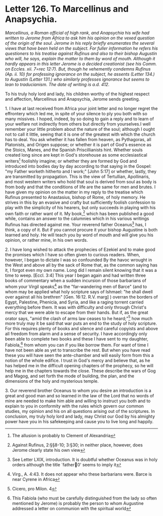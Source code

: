 <h1>Letter 126. To Marcellinus and Anapsychia.</h1>

<p><i>Marcellinus, a Roman official of high rank, and Anapsychia his wife had written to Jerome from Africa to ask him his opinion on the vexed question of the origin of the soul. Jerome in his reply briefly enumerates the several views that have been held on the subject. For fuller information he refers his questioners to his treatise against Rufinus and also to their bishop Augustin who will, he says, explain the matter to them by word of mouth. Although it hardly appears in this letter Jerome is a decided creationist (see his Comm. on Eccles. xii. 7=rec 12:7). But, though he vehemently condemns Rufinus (Ap. ii. 10) for professing ignorance on the subject, he assents (Letter 134.) to Augustin (Letter 131.) who similarly professes ignorance but seems to lean to traducianism. The date of writing is a.d. 412.</i></p>

To his truly holy lord and lady, his children worthy of the highest respect and affection, Marcellinus and Anapsychia, Jerome sends greeting.

1\. I have at last received from Africa your joint letter and no longer regret the effrontery which led me, in spite of your silence to ply you both with so many missives. I hoped, indeed, by so doing to gain a reply and to learn of your welfare not indirectly from others but directly from yourselves.I well remember your little problem about the nature of the soul; although I ought not to call it little, seeing that it is one of the greatest with which the church has to deal. You ask whether it has fallen from heaven, as Pythagoras, all Platonists, and Origen suppose; or whether it is part of God's essence as the Stoics, Manes, and the Spanish Priscillianists hint. Whether souls created long since are kept in God's storehouse as some ecclesiastical writers[^P4917_1348767] foolishly imagine; or whether they are formed by God and introduced into bodies day by day according to that saying in the Gospel: "my Father worketh hitherto and I work;" [John 5:17] or whether, lastly, they are transmitted by propagation. This is the view of Tertullian, Apollinaris, and most western writers who hold that soul is derived from soul as body is from body and that the conditions of life are the same for men and brutes. I have given my opinion on the matter in my reply to the treatise which Rufinus presented to Anastasius, bishop of Rome, of holy memory. He strives in this by an evasive and crafty but sufficiently foolish confession to play with the simplicity of his hearers, but only succeeds in playing with his own faith or rather want of it. My book,[^P4919_1349613] which has been published a good while, contains an answer to the calumnies which in his various writings Rufinus has directed against me. Your reverend father Oceanus[^P4920_1349895] has, I think, a copy of it. But if you cannot procure it your bishop Augustine is both learned and holy. He will teach you by word of mouth and will give you his opinion, or rather mine, in his own words.

2\. I have long wished to attack the prophecies of Ezekiel and to make good the promises which I have so often given to curious readers. When, however, I began to dictate I was so confounded By the havoc wrought in the West and above all by the sack of Rome that, as the common saying has it, I forgot even my own name. Long did I remain silent knowing that it was a time to weep. [Eccl. 3:4] This year I began again and had written three books of commentary when a sudden incursion of those barbarians of whom your Virgil speaks[^P4923_1350778] as the "far-wandering men of Barce" (and to whom may be applied what holy scripture says of Ishmael: "he shall dwell over against all his brethren" [Gen. 16:12. R.V. marg] ) overran the borders of Egypt, Palestine, Phenicia, and Syria, and like a raging torrent carried everything before them. It was with difficulty and only through Christ's mercy that we were able to escape from their hands. But if, as the great orator says, "amid the clash of arms law ceases to he heard;"[^P4925_1351371] how much more truly may it be said that war puts an end to the study of holy scripture. For this requires plenty of books and silence and careful copyists and above all freedom from alarm and a sense of security. I have accordingly only been able to complete two books and these I have sent to my daughter, Fabiola,[^P4926_1351718] from whom you can if you like borrow them. For want of time I have not been able as yet to transcribe the rest. But when you have read these you will have seen the ante-chamber and will easily form from this a notion of the whole edifice. I trust in God's mercy and believe that, as he has helped me in the difficult opening chapters of the prophecy, so he will help me in the chapters towards the close. These describe the wars of Gog and Magog, and set forth the mode of building, the plan, and the dimensions of the holy and mysterious temple.

3\. Our reverend brother Oceanus to whom you desire an introduction is a great and good man and so learned in the law of the Lord that no words of mine are needed to make him able and willing to instruct you both and to explain to you in conformity with the rules which govern our common studies, my opinion and his on all questions arising out of the scriptures. In conclusion, my truly holy lord and lady, may Christ our God by his almighty power have you in his safekeeping and cause you to live long and happily.

[^P4917_1348767]:
	The allusion is probably to Clement of Alexandria

[^P4919_1349613]:
	Against Rufinus, 2:&#167;&#167;8-10; 3:&#167;30; in neither place, however, does Jerome clearly state his own view

[^P4920_1349895]:
	See Letter LXIX, introduction. It is doubtful whether Oceanus was in holy orders although the title `father0' seems to imply it

[^P4923_1350778]:
	Virg., A. 4:43. It does not appear who these barbarians were. Barce is near Cyrene in Africa

[^P4925_1351371]:
	Cicero, pro Milon. 4

[^P4926_1351718]:
	This Fabiola (who must be carefully distinguished from the lady so often mentioned by Jerome) is probably the person to whom Augustine addressed a letter on communion with the spiritual world